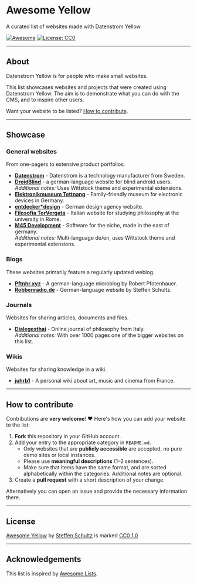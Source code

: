 # Awesome Yellow

A curated list of websites made with Datenstrom Yellow.

[![Awesome](https://awesome.re/badge.svg)](https://awesome.re)
[![License: CC0](https://img.shields.io/badge/License-CC0-blue.svg)](LICENSE)

---

## About

Datenstrom Yellow is for people who make small websites. 

This list showcases websites and projects that were created using Datenstrom Yellow.
The aim is to demonstrate what you can do with the CMS, and to inspire other users.

Want your website to be listed? [How to contribute](#how-to-contribute). 

---

## Showcase

### General websites

From one-pagers to extensive product portfolios.

* **[Datenstrom](https://datenstrom.se)** - Datenstrom is a technology manufacturer from Sweden.
* **[DroidBlind](https://droidblind.de)** - a german-language website for blind android users.  
  *Additional notes:* Uses Wittstock theme and experimental extensions.
* **[Elektronikmuseum Tettnang](https://www.emuseum-tettnang.de/)** - Family-friendly museum for electronic devices in Germany.
* **[entdecker*design](https://entdecker-design.de/)** - German design agency website.
* **[Filosofia TorVergata](https://mondodomani.org/filosofiatorvergata/)** - Italian website for studying philosophy at the university in Rome.
* **[M45 Development](https://m45.dev)** - Software for the niche, made in the east of germany.  
  *Additional notes:* Multi-language de/en, uses Wittstock theme and experimental extensions.

### Blogs

These websites primarily feature a regularly updated weblog.

* **[Pftnhr.xyz](https://pftnhr.xyz)** - A german-language microblog by Robert Pfotenhauer.
* **[Robbenradio.de](https://robbenradio.de)** - German-language website by Steffen Schultz.

### Journals

Websites for sharing articles, documents and files.

* **[Dialegesthai](https://mondodomani.org/dialegesthai/)** - Online journal of philosophy from Italy.  
  *Additional notes:* With over 1000 pages one of the bigger websites on this list.

### Wikis

Websites for sharing knowledge in a wiki.

* **[juhrb1](https://juhrb.in/)** - A personal wiki about art, music and cinema from France.  

---

## How to contribute

Contributions are **very welcome**! ❤️ 
Here's how you can add your website to the list:

1. **Fork** this repository in your GitHub account.
2. Add your entry to the appropriate category in `README.md`.
    - Only websites that are **publicly accessible** are accepted, no pure demo sites or local instances.
    - Please use **meaningful descriptions** (1–2 sentences).
    - Make sure that items have the same format, and are sorted alphabetically within the categories. Additional notes are optional.
3. Create a **pull request** with a short description of your change.

Alternatively you can open an issue and provide the necessary information there. 

---

## License

[Awesome Yellow](https://github.com/schulle4u/awesome-yellow) by [Steffen Schultz](https://github.com/schulle4u) is marked [CC0 1.0](https://creativecommons.org/publicdomain/zero/1.0/)

---

## Acknowledgements

This list is inspired by  [Awesome Lists](https://github.com/sindresorhus/awesome).

